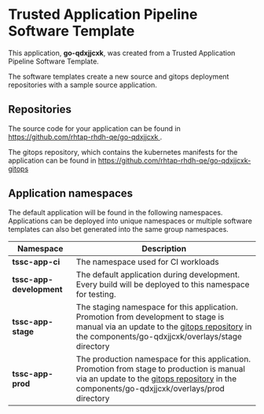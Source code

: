 # Trusted Application Pipeline Software Template

This application, **go-qdxjjcxk**, was created from a Trusted Application Pipeline Software Template.

The software templates create a new source and gitops deployment repositories with a sample source application. 

## Repositories

The source code for your application can be found in [https://github.com/rhtap-rhdh-qe/go-qdxjjcxk ](https://github.com/rhtap-rhdh-qe/go-qdxjjcxk ).
 
The gitops repository, which contains the kubernetes manifests for the application can be found in 
[https://github.com/rhtap-rhdh-qe/go-qdxjjcxk-gitops ](https://github.com/rhtap-rhdh-qe/go-qdxjjcxk-gitops ) 

## Application namespaces 

The default application will be found in the following namespaces. Applications can be deployed into unique namespaces or multiple software templates can also bet generated into the same group namespaces.  

|  Namespace   |  Description   |  
| -------- | -------- |
| **tssc-app-ci** | The namespace used for CI workloads |
| **tssc-app-development** | The default application during development. Every build will be deployed to this namespace for testing. |
| **tssc-app-stage** | The staging namespace for this application. Promotion from development to stage is manual via an update to the [gitops repository](https://github.com/rhtap-rhdh-qe/go-qdxjjcxk-gitops ) in the components/go-qdxjjcxk/overlays/stage directory |
| **tssc-app-prod** | The production namespace for this application. Promotion from stage to production is manual via an update to the [gitops repository](https://github.com/rhtap-rhdh-qe/go-qdxjjcxk-gitops ) in the components/go-qdxjjcxk/overlays/prod directory |